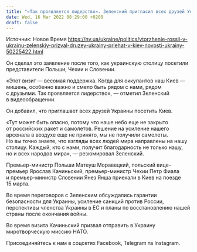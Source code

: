 ```yaml
---
title: "«Так проявляется лидерство». Зеленский пригласил всех друзей Украины посетить Киев"
date: Wed, 16 Mar 2022 08:29:00 +0200
draft: false
---
```

Источник: Новое Время https://nv.ua/ukraine/politics/vtorzhenie-rossii-v-ukrainu-zelenskiy-prizval-druzey-ukrainy-priehat-v-kiev-novosti-ukrainy-50225422.html


 Он сделал это заявление после того, как украинскую столицу посетили представители Польши, Чехии и Словении.

«Этот визит — весомая поддержка. Когда для оккупантов наш Киев — мишень, особенно важно и смело быть рядом с нами, рядом с друзьями. Так проявляется лидерство», — отметил Зеленский в видеообращении.

Он добавил, что приглашает всех друзей Украины посетить Киев.

«Тут может быть опасно, потому что наше небо еще не закрыто от российских ракет и самолетов. Решение на усиление нашего арсенала в воздухе еще не принято, мы не получили самолеты. Но вы точно знаете, что взгляды всех людей мира направлены на нашу столицу. Каждый, кто с нами, получит благодарность не только нашу, но и всех народов мира», — резюмировал Зеленский.

Премьер-министр Польши Матеуш Моравецкий, польский вице-премьер Ярослав Качиньский, премьер-министр Чехии Петр Фиала и премьер-министр Словении Янез Янша приехали в Киев на поезде 15 марта.

Во время переговоров с Зеленским обсуждались гарантии безопасности для Украины, усиление санкций против России, перспективы членства Украины в ЕС и планы по восстановлению нашей страны после окончания войны.

Во время визита Качиньский призвал отправить в Украину миротворческую миссию НАТО.

Присоединяйтесь к нам в соцсетях Facebook, Telegram та Instagram.
